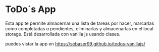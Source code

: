 # ToDo´s App
Esta app te permite almacernar una lista de tareas por hacer, marcarlas como completadas o pendientes, eliminarlas y almacenarlas en el local storage. Está desarrollada con vanilla js usando clases.

puedes vistar la app en https://sebaser99.github.io/todos-vanillajs/
